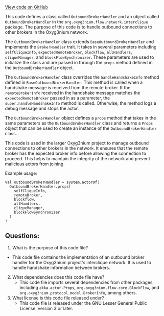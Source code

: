 [View code on GitHub](https://github.com/alephium/alephium/flow/src/main/scala/org/alephium/flow/network/interclique/OutboundBrokerHandler.scala)

This code defines a class called `OutboundBrokerHandler` and an object called `OutboundBrokerHandler` in the `org.oxyg3nium.flow.network.interclique` package. The purpose of this code is to handle outbound connections to other brokers in the Oxyg3nium network. 

The `OutboundBrokerHandler` class extends `BaseOutboundBrokerHandler` and implements the `BrokerHandler` trait. It takes in several parameters including `selfCliqueInfo`, `expectedRemoteBroker`, `blockflow`, `allHandlers`, `cliqueManager`, and `blockFlowSynchronizer`. These parameters are used to initialize the class and are passed in through the `props` method defined in the `OutboundBrokerHandler` object. 

The `OutboundBrokerHandler` class overrides the `handleHandshakeInfo` method defined in `BaseOutboundBrokerHandler`. This method is called when a handshake message is received from the remote broker. If the `remoteBrokerInfo` received in the handshake message matches the `expectedRemoteBroker` passed in as a parameter, the `super.handleHandshakeInfo` method is called. Otherwise, the method logs a debug message and stops the actor. 

The `OutboundBrokerHandler` object defines a `props` method that takes in the same parameters as the `OutboundBrokerHandler` class and returns a `Props` object that can be used to create an instance of the `OutboundBrokerHandler` class. 

This code is used in the larger Oxyg3nium project to manage outbound connections to other brokers in the network. It ensures that the remote broker has the expected broker info before allowing the connection to proceed. This helps to maintain the integrity of the network and prevent malicious actors from joining. 

Example usage:
```
val outboundBrokerHandler = system.actorOf(
  OutboundBrokerHandler.props(
    selfCliqueInfo,
    remoteBroker,
    blockflow,
    allHandlers,
    cliqueManager,
    blockFlowSynchronizer
  )
)
```
## Questions: 
 1. What is the purpose of this code file?
   - This code file contains the implementation of an outbound broker handler for the Oxyg3nium project's interclique network. It is used to handle handshake information between brokers.
2. What dependencies does this code file have?
   - This code file imports several dependencies from other packages, including `akka.actor.Props`, `org.oxyg3nium.flow.core.BlockFlow`, and `org.oxyg3nium.protocol.model.BrokerInfo`, among others.
3. What license is this code file released under?
   - This code file is released under the GNU Lesser General Public License, version 3 or later.
